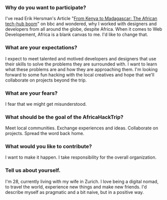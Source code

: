 ### Why do you want to participate?

I've read Erik Hersman's Article "[From Kenya to Madagascar: The African tech-hub boom](http://www.bbc.co.uk/news/business-18878585)" on bbc and wondered, why I worked with designers and developers from all around the globe, despite Africa. When it comes to Web Developement, Africa is a blank canvas to me. I'd like to change that.

### What are your expectations?

I expect to meet talented and motived developers and designers that use their skills to solve the problems they are surrounded with. I want to learn what these problems are and how they are approaching them. I'm looking forward to some fun hacking with the local creatives and hope that we'll collaborate on projects beyond the trip. 

### What are your fears?

I fear that we might get misunderstood. 

### What should be the goal of the AfricaHackTrip?

Meet local communities. Exchange experiences and ideas. Collaborate on projects. Spread the word back home.

### What would you like to contribute?

I want to make it happen. I take responsibility for the overall organization. 

### Tell us about yourself.

I'm 28, currently living with my wife in Zurich. I love being a digital nomad, to travel the world, experience new things and make new friends. I'd describe myself as pragmatic and a bit naive, but in a positive way.